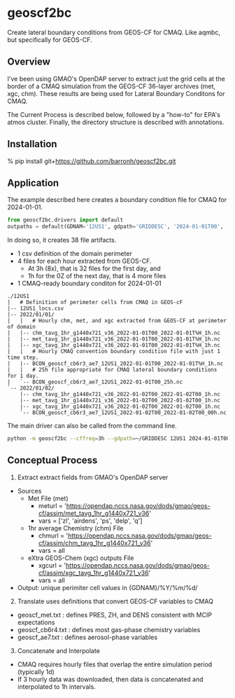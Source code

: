 # geoscf2bc

Create lateral boundary conditions from GEOS-CF for CMAQ. Like aqmbc, but specifically for GEOS-CF.

Overview
--------

I've been using GMAO's OpenDAP server to extract just the grid cells at
the border of a CMAQ simulation from the GEOS-CF 36-layer archives (met, xgc,
chm). These results are being used for Lateral Boundary Conditons for CMAQ.

The Current Process is described below, followed by a "how-to" for EPA's atmos
cluster. Finally, the directory structure is described with annotations.

Installation
------------

% pip install git+https://github.com/barronh/geoscf2bc.git

Application
-----------

The example described here creates a boundary condition file for CMAQ for
2024-01-01.


```python
from geoscf2bc.drivers import default
outpaths = default(GDNAM='12US1', gdpath='GRIDDESC', '2024-01-01T00', '2024-01-02T00')
```

In doing so, it creates 38 file artifacts.
* 1 csv definition of the domain perimeter
* 4 files for each hour extracted from GEOS-CF.
  * At 3h (8x), that is 32 files for the first day, and
  * 1h for the 0Z of the next day, that is 4 more files
* 1 CMAQ-ready boundary conditon for 2024-01-01

```
./12US1
|   # Definition of perimeter cells from CMAQ in GEOS-cF
|-- 12US1_locs.csv
|-- 2022/01/01/
|   |   # Hourly chm, met, and xgc extracted from GEOS-CF at perimeter of domain
|   |-- chm_tavg_1hr_g1440x721_v36_2022-01-01T00_2022-01-01T%H_1h.nc
|   |-- met_tavg_1hr_g1440x721_v36_2022-01-01T00_2022-01-01T%H_1h.nc
|   |-- xgc_tavg_1hr_g1440x721_v36_2022-01-01T00_2022-01-01T%H_1h.nc
|   |   # Hourly CMAQ convention boundary condition file with just 1 time step.
|   |-- BCON_geoscf_cb6r3_ae7_12US1_2022-01-01T00_2022-01-01T%H_1h.nc
|   |   # 25h file appropriate for CMAQ lateral boundary conditions for 1 day.
|   `-- BCON_geoscf_cb6r3_ae7_12US1_2022-01-01T00_25h.nc
`-- 2022/01/02/
    |-- chm_tavg_1hr_g1440x721_v36_2022-01-02T00_2022-01-02T00_1h.nc
    |-- met_tavg_1hr_g1440x721_v36_2022-01-02T00_2022-01-02T00_1h.nc
    |-- xgc_tavg_1hr_g1440x721_v36_2022-01-02T00_2022-01-02T00_1h.nc
    `-- BCON_geoscf_cb6r3_ae7_12US1_2022-01-02T00_2022-01-02T00_00h.nc
```


The main driver can also be called from the command line.

```bash
python -m geoscf2bc --cffreq=3h --gdpath=~/GRIDDESC 12US1 2024-01-01T00 2024-01-02T00
```

Conceptual Process
------------------

1. Extract extract fields from GMAO's OpenDAP server
  * Sources
    * Met File (met)
      * meturl = 'https://opendap.nccs.nasa.gov/dods/gmao/geos-cf/assim/met_tavg_1hr_g1440x721_v36'
      * vars = ['zl', 'airdens', 'ps', 'delp', 'q']
    * 1hr average Chemistry (chm) File
      * chmurl = 'https://opendap.nccs.nasa.gov/dods/gmao/geos-cf/assim/chm_tavg_1hr_g1440x721_v36'
      * vars = all
    * eXtra GEOS-Chem (xgc) outputs File
      * xgcurl = 'https://opendap.nccs.nasa.gov/dods/gmao/geos-cf/assim/xgc_tavg_1hr_g1440x721_v36'
      * vars = all
  * Output: unique perimiter cell values in {GDNAM}/%Y/%m/%d/
2. Translate uses definitions that convert GEOS-CF variables to CMAQ
  * geoscf_met.txt : defines PRES, ZH, and DENS consistent with MCIP expectations
  * geoscf_cb6r4.txt : defines most gas-phase chemistry variables
  * geoscf_ae7.txt : defines aerosol-phase variables
3. Concatenate and Interpolate
  * CMAQ requires hourly files that overlap the entire simulation period (typically 1d)
  * If 3 hourly data was downloaded, then data is concatenated and interpolated to 1h intervals.
